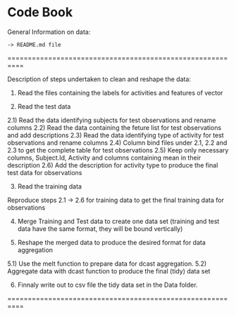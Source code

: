 Code Book
==========================================================

General Information on data:

	-> README.md file
	
==========================================================

Description of steps undertaken to clean and reshape the data:

1) Read the files containing the labels for activities and features of vector

2) Read the test data

2.1) Read the data identifying subjects for test observations and rename columns
2.2) Read the data containing the feture list for test observations and add descriptions
2.3) Read the data identifying type of activity for test observations and rename columns
2.4) Column bind files under 2.1, 2.2 and 2.3 to get the complete table for test observations
2.5) Keep only necessary columns, Subject.Id, Activity and columns containing mean in their description
2.6) Add the description for activity type to produce the final test data for observations

3) Read the training data

Reproduce steps 2.1 -> 2.6 for training data to get the final training data for observations 

4) Merge Training and Test data to create one data set (training and test data have the same format, they will
	be bound vertically)

5) Reshape the merged data to produce the desired format for data aggregation

5.1) Use the melt function to prepare data for dcast aggregation.
5.2) Aggregate data with dcast function to produce the final (tidy) data set

6) Finnaly write out to csv file the tidy data set in the Data folder.

==========================================================